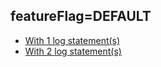 ## featureFlag=DEFAULT

* [With 1 log statement(s)](statements-1/index.md)
* [With 2 log statement(s)](statements-2/index.md)



